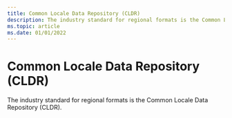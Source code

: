 ```yaml
---
title: Common Locale Data Repository (CLDR)
description: The industry standard for regional formats is the Common Locale Data Repository (CLDR).
ms.topic: article
ms.date: 01/01/2022
---
```


# Common Locale Data Repository (CLDR)

The industry standard for regional formats is the Common Locale Data Repository (CLDR).
